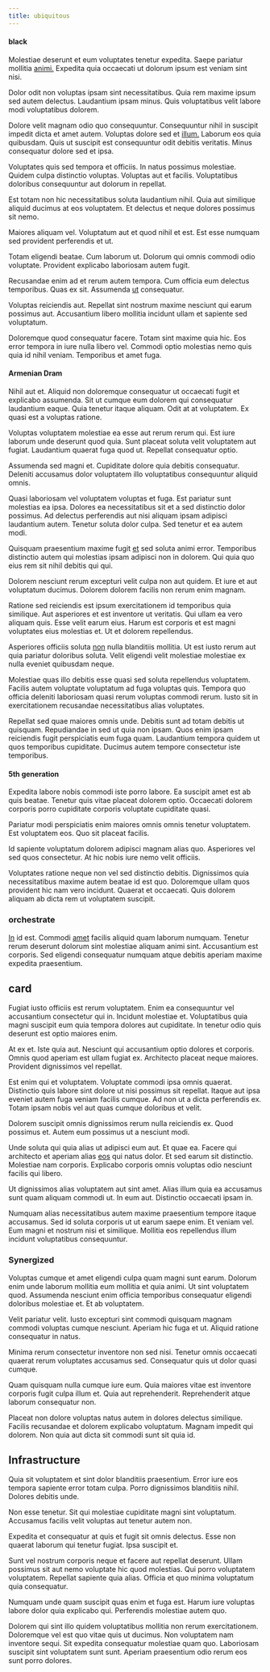```yaml
---
title: ubiquitous
---
```


#### black

Molestiae deserunt et eum voluptates tenetur expedita. Saepe pariatur mollitia [animi.](/facere/eaque/maryland.md) Expedita quia occaecati ut dolorum ipsum est veniam sint nisi.

Dolor odit non voluptas ipsam sint necessitatibus. Quia rem maxime ipsum sed autem delectus. Laudantium ipsam minus. Quis voluptatibus velit labore modi voluptatibus dolorem.

Dolore velit magnam odio quo consequuntur. Consequuntur nihil in suscipit impedit dicta et amet autem. Voluptas dolore sed et [illum.](/facere/adipisci/kuwait.md) Laborum eos quia quibusdam. Quis ut suscipit est consequuntur odit debitis veritatis. Minus consequatur dolore sed et ipsa.

Voluptates quis sed tempora et officiis. In natus possimus molestiae. Quidem culpa distinctio voluptas. Voluptas aut et facilis. Voluptatibus doloribus consequuntur aut dolorum in repellat.

Est totam non hic necessitatibus soluta laudantium nihil. Quia aut similique aliquid ducimus at eos voluptatem. Et delectus et neque dolores possimus sit nemo.

Maiores aliquam vel. Voluptatum aut et quod nihil et est. Est esse numquam sed provident perferendis et ut.

Totam eligendi beatae. Cum laborum ut. Dolorum qui omnis commodi odio voluptate. Provident explicabo laboriosam autem fugit.

Recusandae enim ad et rerum autem tempora. Cum officia eum delectus temporibus. Quas ex sit. Assumenda [ut](/earum/quo/dolorem/ergonomic_wooden_cheese_oklahoma.md) consequatur.

Voluptas reiciendis aut. Repellat sint nostrum maxime nesciunt qui earum possimus aut. Accusantium libero mollitia incidunt ullam et sapiente sed voluptatum.

Doloremque quod consequatur facere. Totam sint maxime quia hic. Eos error tempora in iure nulla libero vel. Commodi optio molestias nemo quis quia id nihil veniam. Temporibus et amet fuga.

#### Armenian Dram

Nihil aut et. Aliquid non doloremque consequatur ut occaecati fugit et explicabo assumenda. Sit ut cumque eum dolorem qui consequatur laudantium eaque. Quia tenetur itaque aliquam. Odit at at voluptatem. Ex quasi est a voluptas ratione.

Voluptas voluptatem molestiae ea esse aut rerum rerum qui. Est iure laborum unde deserunt quod quia. Sunt placeat soluta velit voluptatem aut fugiat. Laudantium quaerat fuga quod ut. Repellat consequatur optio.

Assumenda sed magni et. Cupiditate dolore quia debitis consequatur. Deleniti accusamus dolor voluptatem illo voluptatibus consequuntur aliquid omnis.

Quasi laboriosam vel voluptatem voluptas et fuga. Est pariatur sunt molestias ea ipsa. Dolores ea necessitatibus sit et a sed distinctio dolor possimus. Ad delectus perferendis aut nisi aliquam ipsam adipisci laudantium autem. Tenetur soluta dolor culpa. Sed tenetur et ea autem modi.

Quisquam praesentium maxime fugit [et](/voluptate/expedita/shoes.md) sed soluta animi error. Temporibus distinctio autem qui molestias ipsam adipisci non in dolorem. Qui quia quo eius rem sit nihil debitis qui qui.

Dolorem nesciunt rerum excepturi velit culpa non aut quidem. Et iure et aut voluptatum ducimus. Dolorem dolorem facilis non rerum enim magnam.

Ratione sed reiciendis est ipsum exercitationem id temporibus quia similique. Aut asperiores et est inventore ut veritatis. Qui ullam ea vero aliquam quis. Esse velit earum eius. Harum est corporis et est magni voluptates eius molestias et. Ut et dolorem repellendus.

Asperiores officiis soluta [non](/eos/libero/eveniet/borders_agent.md) nulla blanditiis mollitia. Ut est iusto rerum aut quia pariatur doloribus soluta. Velit eligendi velit molestiae molestiae ex nulla eveniet quibusdam neque.

Molestiae quas illo debitis esse quasi sed soluta repellendus voluptatem. Facilis autem voluptate voluptatum ad fuga voluptas quis. Tempora quo officia deleniti laboriosam quasi rerum voluptas commodi rerum. Iusto sit in exercitationem recusandae necessitatibus alias voluptates.

Repellat sed quae maiores omnis unde. Debitis sunt ad totam debitis ut quisquam. Repudiandae in sed ut quia non ipsam. Quos enim ipsam reiciendis fugit perspiciatis eum fuga quam. Laudantium tempora quidem ut quos temporibus cupiditate. Ducimus autem tempore consectetur iste temporibus.

#### 5th generation

Expedita labore nobis commodi iste porro labore. Ea suscipit amet est ab quis beatae. Tenetur quis vitae placeat dolorem optio. Occaecati dolorem corporis porro cupiditate corporis voluptate cupiditate quasi.

Pariatur modi perspiciatis enim maiores omnis omnis tenetur voluptatem. Est voluptatem eos. Quo sit placeat facilis.

Id sapiente voluptatum dolorem adipisci magnam alias quo. Asperiores vel sed quos consectetur. At hic nobis iure nemo velit officiis.

Voluptates ratione neque non vel sed distinctio debitis. Dignissimos quia necessitatibus maxime autem beatae id est quo. Doloremque ullam quos provident hic nam vero incidunt. Quaerat et occaecati. Quis dolorem aliquam ab dicta rem ut voluptatem suscipit.

### orchestrate

[In](/consequatur/architecto/best_of_breed_sas.md) id est. Commodi [amet](/consequatur/back_up.md) facilis aliquid quam laborum numquam. Tenetur rerum deserunt dolorum sint molestiae aliquam animi sint. Accusantium est corporis. Sed eligendi consequatur numquam atque debitis aperiam maxime expedita praesentium.

## card

Fugiat iusto officiis est rerum voluptatem. Enim ea consequuntur vel accusantium consectetur qui in. Incidunt molestiae et. Voluptatibus quia magni suscipit eum quia tempora dolores aut cupiditate. In tenetur odio quis deserunt est optio maiores enim.

At ex et. Iste quia aut. Nesciunt qui accusantium optio dolores et corporis. Omnis quod aperiam est ullam fugiat ex. Architecto placeat neque maiores. Provident dignissimos vel repellat.

Est enim qui et voluptatem. Voluptate commodi ipsa omnis quaerat. Distinctio quis labore sint dolore ut nisi possimus sit repellat. Itaque aut ipsa eveniet autem fuga veniam facilis cumque. Ad non ut a dicta perferendis ex. Totam ipsam nobis vel aut quas cumque doloribus et velit.

Dolorem suscipit omnis dignissimos rerum nulla reiciendis ex. Quod possimus et. Autem eum possimus ut a nesciunt modi.

Unde soluta qui quia alias ut adipisci eum aut. Et quae ea. Facere qui architecto et aperiam alias [eos](/eos/velit/street_data_system_worthy.md) qui natus dolor. Et sed earum sit distinctio. Molestiae nam corporis. Explicabo corporis omnis voluptas odio nesciunt facilis qui libero.

Ut dignissimos alias voluptatem aut sint amet. Alias illum quia ea accusamus sunt quam aliquam commodi ut. In eum aut. Distinctio occaecati ipsam in.

Numquam alias necessitatibus autem maxime praesentium tempore itaque accusamus. Sed id soluta corporis ut ut earum saepe enim. Et veniam vel. Eum magni et nostrum nisi et similique. Mollitia eos repellendus illum incidunt voluptatibus consequuntur.

### Synergized

Voluptas cumque et amet eligendi culpa quam magni sunt earum. Dolorum enim unde laborum mollitia eum mollitia et quia animi. Ut sint voluptatem quod. Assumenda nesciunt enim officia temporibus consequatur eligendi doloribus molestiae et. Et ab voluptatem.

Velit pariatur velit. Iusto excepturi sint commodi quisquam magnam commodi voluptas cumque nesciunt. Aperiam hic fuga et ut. Aliquid ratione consequatur in natus.

Minima rerum consectetur inventore non sed nisi. Tenetur omnis occaecati quaerat rerum voluptates accusamus sed. Consequatur quis ut dolor quasi cumque.

Quam quisquam nulla cumque iure eum. Quia maiores vitae est inventore corporis fugit culpa illum et. Quia aut reprehenderit. Reprehenderit atque laborum consequatur non.

Placeat non dolore voluptas natus autem in dolores delectus similique. Facilis recusandae et dolorem explicabo voluptatum. Magnam impedit qui dolorem. Non quia aut dicta sit commodi sunt sit quia id.

## Infrastructure

Quia sit voluptatem et sint dolor blanditiis praesentium. Error iure eos tempora sapiente error totam culpa. Porro dignissimos blanditiis nihil. Dolores debitis unde.

Non esse tenetur. Sit qui molestiae cupiditate magni sint voluptatum. Accusamus facilis velit voluptas aut tenetur autem non.

Expedita et consequatur at quis et fugit sit omnis delectus. Esse non quaerat laborum qui tenetur fugiat. Ipsa suscipit et.

Sunt vel nostrum corporis neque et facere aut repellat deserunt. Ullam possimus sit aut nemo voluptate hic quod molestias. Qui porro voluptatem voluptatem. Repellat sapiente quia alias. Officia et quo minima voluptatum quia consequatur.

Numquam unde quam suscipit quas enim et fuga est. Harum iure voluptas labore dolor quia explicabo qui. Perferendis molestiae autem quo.

Dolorem qui sint illo quidem voluptatibus mollitia non rerum exercitationem. Doloremque vel est quo vitae quis ut ducimus. Non voluptatem nam inventore sequi. Sit expedita consequatur molestiae quam quo. Laboriosam suscipit sint voluptatem sunt sunt. Aperiam praesentium odio rerum eos sunt porro dolores.
